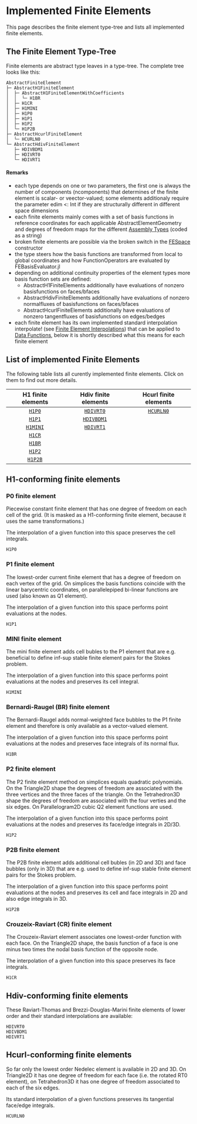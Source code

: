 
# Implemented Finite Elements

This page describes the finite element type-tree and lists all implemented finite elements.



## The Finite Element Type-Tree

Finite elements are abstract type leaves in a type-tree. The complete tree looks like this:

```
AbstractFiniteElement
├─ AbstractH1FiniteElement
│  ├─ AbstractH1FiniteElementWithCoefficients
│  │  └─ H1BR
│  ├─ H1CR
│  ├─ H1MINI
│  ├─ H1P0
│  ├─ H1P1
│  ├─ H1P2
│  └─ H1P2B
├─ AbstractHcurlFiniteElement
│  └─ HCURLN0
└─ AbstractHdivFiniteElement
   ├─ HDIVBDM1
   ├─ HDIVRT0
   └─ HDIVRT1
```


#### Remarks
- each type depends on one or two parameters, the first one is always the number of components (ncomponents) that determines of the
  finite element is scalar- or veector-valued; some elements additionaly require the parameter edim <: Int if they are structurally different in different space dimensions
- each finite elements mainly comes with a set of basis functions in reference coordinates for each applicable AbstractElementGeometry and degrees of freedom maps for the different [Assembly Types](@ref) (coded as a string)
- broken finite elements are possible via the broken switch in the [FESpace](@ref) constructor
- the type steers how the basis functions are transformed from local to global coordinates and how FunctionOperators are evaluated by FEBasisEvaluator.jl
- depending on additional continuity properties of the element types more basis function sets are defined:
    - AbstractH1FiniteElements additionally have evaluations of nonzero basisfunctions on faces/bfaces
    - AbstractHdivFiniteElements additionally have evaluations of nonzero normalfluxes of basisfunctions on faces/bfaces
    - AbstractHcurlFiniteElements additionally have evaluations of nonzero tangentfluxes of basisfunctions on edges/bedges
- each finite element has its own implemented standard interpolation interpolate! (see [Finite Element Interpolations](@ref)) that can be applied to [Data Functions](@ref), below it is shortly described what this means for each finite element


## List of implemented Finite Elements

The following table lists all curently implemented finite elements. Click on them to find out more details.


| H1 finite elements | Hdiv finite elements | Hcurl finite elements |
| :----------------: | :------------------: | :-------------------: |
| [`H1P0`](@ref)     | [`HDIVRT0`](@ref)    | [`HCURLN0`](@ref)     |
| [`H1P1`](@ref)     | [`HDIVBDM1`](@ref)   |                       |
| [`H1MINI`](@ref)   | [`HDIVRT1`](@ref)    |                       |
| [`H1CR`](@ref)     |                      |                       |
| [`H1BR`](@ref)     |                      |                       |
| [`H1P2`](@ref)     |                      |                       |
| [`H1P2B`](@ref)    |                      |                       |



## H1-conforming finite elements

### P0 finite element

Piecewise constant finite element that has one degree of freedom on each cell of the grid. (It is masked as a H1-conforming finite element, because it uses the same transformations.)

The interpolation of a given function into this space preserves the cell integrals.

```@docs
H1P0
```

### P1 finite element

The lowest-order current finite element that has a degree of freedom on each vertex of the grid. On simplices the
basis functions coincide with the linear barycentric coordinates, on parallelepiped bi-linear functions are used
(also known as Q1 element).

The interpolation of a given function into this space performs point evaluations at the nodes.

```@docs
H1P1
```


### MINI finite element

The mini finite element adds cell bubles to the P1 element that are e.g. beneficial to define inf-sup stable finite element pairs for the Stokes problem.

The interpolation of a given function into this space performs point evaluations at the nodes and preserves its
cell integral.

```@docs
H1MINI
```

### Bernardi-Raugel (BR) finite element

The Bernardi-Raugel adds normal-weighted face bubbles to the P1 finite element and therefore is only available
as a vector-valued element.

The interpolation of a given function into this space performs point evaluations at the nodes and preserves face integrals of its normal flux.

```@docs
H1BR
```


### P2 finite element

The P2 finite element method on simplices equals quadratic polynomials. On the Triangle2D shape the degrees of freedom
are associated with the three vertices and the three faces of the triangle. On the Tetrahedron3D shape the degrees of freedom are associated with the four verties and the six edges. On Parallelogram2D cubic Q2 element functions are used.

The interpolation of a given function into this space performs point evaluations at the nodes and preserves its face/edge integrals in 2D/3D.

```@docs
H1P2
```

### P2B finite element

The P2B finite element adds additional cell bubles (in 2D and 3D) and face bubbles (only in 3D) that are e.g. used to define inf-sup stable finite element pairs for the Stokes problem.

The interpolation of a given function into this space performs point evaluations at the nodes and preserves its cell and face integrals in 2D and also edge integrals in 3D.

```@docs
H1P2B
```

### Crouzeix-Raviart (CR) finite element

The Crouzeix-Raviart element associates one lowest-order function with each face. On the Triangle2D shape, the basis function of a face is one minus two times the nodal basis function of the opposite node. 

The interpolation of a given function into this space preserves its face integrals.

```@docs
H1CR
```



## Hdiv-conforming finite elements

These Raviart-Thomas and Brezzi-Douglas-Marini finite elements of lower order and their standard interpolations are available:

```@docs
HDIVRT0
HDIVBDM1
HDIVRT1
```

## Hcurl-conforming finite elements

So far only the lowest order Nedelec element is available in 2D and 3D. On Triangle2D it has one degree of freedom for each face (i.e. the rotated RT0 element), on Tetrahedron3D it has one degree of freedom associated to each of the six edges.

Its standard interpolation of a given functions preserves its tangential face/edge integrals.

```@docs
HCURLN0
```

